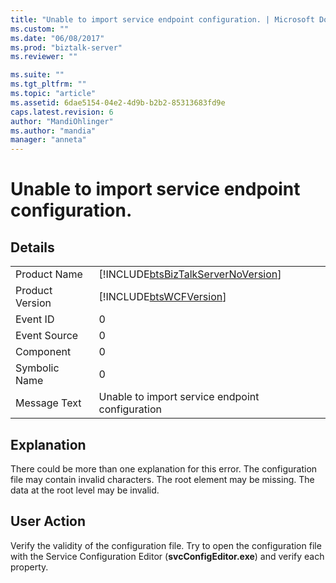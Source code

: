 ```yaml
---
title: "Unable to import service endpoint configuration. | Microsoft Docs"
ms.custom: ""
ms.date: "06/08/2017"
ms.prod: "biztalk-server"
ms.reviewer: ""

ms.suite: ""
ms.tgt_pltfrm: ""
ms.topic: "article"
ms.assetid: 6dae5154-04e2-4d9b-b2b2-85313683fd9e
caps.latest.revision: 6
author: "MandiOhlinger"
ms.author: "mandia"
manager: "anneta"
---
```

# Unable to import service endpoint configuration.
## Details  
  
|                 |                                                                                    |
|-----------------|------------------------------------------------------------------------------------|
|  Product Name   | [!INCLUDE[btsBizTalkServerNoVersion](../includes/btsbiztalkservernoversion-md.md)] |
| Product Version |             [!INCLUDE[btsWCFVersion](../includes/btswcfversion-md.md)]             |
|    Event ID     |                                         0                                          |
|  Event Source   |                                         0                                          |
|    Component    |                                         0                                          |
|  Symbolic Name  |                                         0                                          |
|  Message Text   |                  Unable to import service endpoint configuration                   |
  
## Explanation  
 There could be more than one explanation for this error. The configuration file may contain invalid characters. The root element may be missing. The data at the root level may be invalid.  
  
## User Action  
 Verify the validity of the configuration file. Try to open the configuration file with the Service Configuration Editor (**svcConfigEditor.exe**) and verify each property.